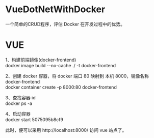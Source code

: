 # VueDotNetWithDocker
一个简单的CRUD程序，评估 Docker 在开发过程中的优势。

# VUE
1、构建前端镜像(docker-frontend)  
docker image build --no-cache ./ -t docker-frontend

2、创建 docker 容器，将 docker 端口 80 映射到 本机 8000，镜像名称 docker-frontend  
docker container create -p 8000:80 docker-frontend

3、查找容器 id  
docker ps -a

4、启动容器  
docker start 5075095b8cf9  

此时，便可以采用 http://localhost:8000/ 访问 vue 站点了。

